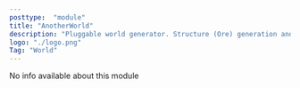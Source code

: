 ```yaml
---
posttype:  "module"  
title: "AnotherWorld"
description: "Pluggable world generator. Structure (Ore) generation and various util classes are very heavily based on JRoush's implementation of CustomOreGen."
logo: "./logo.png"
Tag: "World"
---
```

No info available about this module
